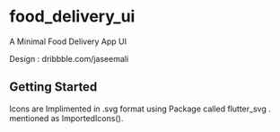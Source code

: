 # food_delivery_ui

A Minimal Food Delivery App UI

Design : dribbble.com/jaseemali

## Getting Started

Icons are Implimented in .svg format using Package called flutter_svg . mentioned as ImportedIcons().



